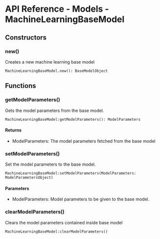 # API Reference - Models - MachineLearningBaseModel

## Constructors

### new()

Creates a new machine learning base model

```
MachineLearningBaseModel.new(): BaseModelObject
```

## Functions

### getModelParameters()

Gets the model parameters from the base model.

```
MachineLearningBaseModel:getModelParameters(): ModelParameters
```

#### Returns

* ModelParameters: The model parameters fetched from the base model

### setModelParameters()

Set the model parameters to the base model.

```
MachineLearningBaseModel:setModelParameters(ModelParameters: ModelParametersObject)
```

#### Parameters
* ModelParameters: Model parameters to be given to the base model.

### clearModelParameters()

Clears the model parameters contained inside base model

```
MachineLearningBaseModel:clearModelParameters()
```



